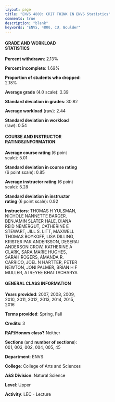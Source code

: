 ```yaml
---
layout: page
title: "ENVS 4800: CRIT THINK IN ENVS Statistics"
comments: true
description: "blank"
keywords: "ENVS, 4800, CU, Boulder"
--- 
```

<head>
<script src="https://ajax.googleapis.com/ajax/libs/jquery/2.1.3/jquery.min.js"></script>
<script src="https://dl.dropboxusercontent.com/s/pc42nxpaw1ea4o9/highcharts.js?dl=0"></script>
<!-- <script src="../assets/js/highcharts.js"></script> -->
<style type="text/css">@font-face {
	font-family: "Bebas Neue";
	src: url(https://www.filehosting.org/file/details/544349/BebasNeue%20Regular.otf) format("opentype");
	}
	h1.Bebas { 
		font-family: "Bebas Neue", Verdana, Tahoma;
	}
</style>
</head>
<body>
	<div id="container" style="float: right; width: 45%; height: 88%; margin-left: 2.5%; margin-right: 2.5%;"></div>
	<script language="JavaScript">
		$(document).ready(function() {
		var chart = {type: 'column'};
		var title = {text: 'Grade Distribution'};
		var xAxis = {categories: ['A','B','C','D','F'],crosshair: true};
		var yAxis = {min: 0,title: {text: 'Percentage'}};
		var tooltip = {headerFormat: '<center><b><span style="font-size:20px">{point.key}</span></b></center>',
		               pointFormat: '<td style="padding:0"><b>{point.y:.1f}%</b></td>',
		               footerFormat: '</table>',shared: true,useHTML: true};
		var plotOptions = {column: {pointPadding: 0.0,borderWidth: 0}};  
		var credits = {enabled: false};var series= [{name: 'Percent',data: [57.48,31.97,8.62,0.79,1.13,]}];
		var json = {};
		json.chart = chart;
		json.title = title;
		json.tooltip = tooltip;
		json.xAxis = xAxis;
		json.yAxis = yAxis;  
		json.series = series;
		json.plotOptions = plotOptions;  
		json.credits = credits;
		$('#container').highcharts(json);
	});
	</script>
</body>
			   
#### GRADE AND WORKLOAD STATISTICS

**Percent withdrawn**: 2.13%

**Percent incomplete**: 1.69%

**Proportion of students who dropped**: 2.18%

**Average grade** (4.0 scale): 3.39

**Standard deviation in grades**: 30.82

**Average workload** (raw): 2.44

**Standard deviation in workload** (raw): 0.54

#### COURSE AND INSTRUCTOR RATINGS/INFORMATION

**Average course rating** (6 point scale): 5.01

**Standard deviation in course rating** (6 point scale): 0.85

**Average instructor rating** (6 point scale): 5.28

**Standard deviation in instructor rating** (6 point scale): 0.92

**Instructors**: THOMAS H YULSMAN, NICHOLE NANNETTE BARGER, BENJAMIN SLATER HALE, DIANA REID NEMERGUT, CATHERINE E STEWART, JILL S. LITT, MAXWELL THOMAS BOYKOFF, LISA DILLING, KRISTER PAR ANDERSSON, DESERAI ANDERSON CROW, KATHERINE A CLARK, SARA MARIE HUGHES, SARAH ROGERS, AMANDA R. CARRICO, JOEL N HARTTER, PETER NEWTON, JONI PALMER, BRIAN H F MULLER, ATREYEE BHATTACHARYA

#### GENERAL CLASS INFORMATION

**Years provided**: 2007, 2008, 2009, 2010, 2011, 2012, 2013, 2014, 2015, 2016

**Terms provided**: Spring, Fall

**Credits**: 3

**RAP/Honors class?** Neither

**Sections** (and **number of sections**): 001, 003, 002, 004, 005, 45

**Department**: ENVS

**College**: College of Arts and Sciences

**A&S Division**: Natural Science

**Level**: Upper

**Activity**: LEC - Lecture